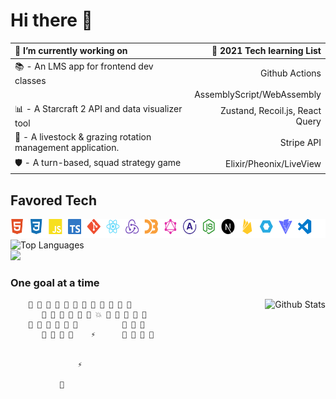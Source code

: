 # Hi there 👋

🔭 I’m currently working on                                           | 🌱 2021 Tech learning List
:---------------------------------------------------------            | ---------------------------:
📚 - An LMS app for frontend dev classes                              | Github Actions
                                                                      | AssemblyScript/WebAssembly
📊 - A Starcraft 2 API and data visualizer tool                       | Zustand, Recoil.js, React Query
🐑 - A livestock & grazing rotation management application.           | Stripe API
🛡️ - A turn-based, squad strategy game                                | Elixir/Pheonix/LiveView

## Favored Tech

<img src="tech.svg" width="800" height="30" alt="favored tech icons">
<br>
<img src="https://github-readme-stats.vercel.app/api/top-langs/?username=JamieVaughn&layout=compact" alt="Top Languages"/>
<div>
<img src="https://github-readme-streak-stats.herokuapp.com/?user=JamieVaughn&theme=dark" >

</div>

### One goal at a time

<img src="https://github-readme-stats.vercel.app/api?username=JamieVaughn&show_icons=true&theme=gotham" alt="Github Stats" align="right" />

        👾 👾 👾 👾 👾 👾 👾 👾 👾 👾 👾 👾
           👾 👾 👾 👾 👾 👾 💥 👾 👾 👾 👾 👾
        👾 👾 👾 👾 👾 👾          👾 👾 👾
           👾 👾 👾 👾    ⚡      👾 👾 👾 👾
                       

                   ⚡

               📡



